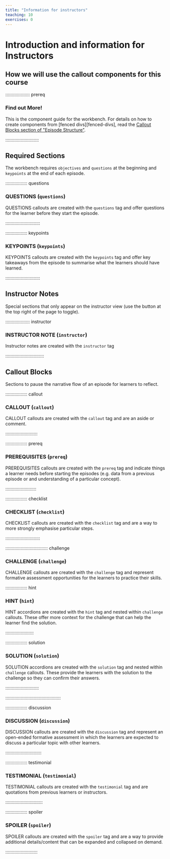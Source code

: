 ```yaml
---
title: "Information for instructors"
teaching: 10
exercises: 0
---
```



# Introduction and information for Instructors




## How we will use the callout components for this course


::::::::::::::::::: prereq

### Find out More!

This is the component guide for the workbench. For details on how to create 
components from [fenced divs][fenced-divs], read the [Callout Blocks section of
"Episode Structure"](episodes.Rmd#callout-blocks).

::::::::::::::::::::::::::

## Required Sections

The workbench requires `objectives` and `questions` at the beginning and 
`keypoints` at the end of each episode.



::::::::::::::::: questions

### QUESTIONS (`questions`)

QUESTIONS callouts are created with the `questions` tag and offer questions for
the learner before they start the episode.

:::::::::::::::::::::::::::


::::::::::::::::: keypoints

### KEYPOINTS (`keypoints`)

KEYPOINTS callouts are created with the `keypoints` tag and offer key takeaways
from the episode to summarise what the learners should have learned.

:::::::::::::::::::::::::::



## Instructor Notes

Special sections that only appear on the instructor view (use the button at the
top right of the page to toggle).

::::::::::::::::::: instructor

### INSTRUCTOR NOTE (`instructor`)

Instructor notes are created with the `instructor` tag

::::::::::::::::::::::::::::::



## Callout Blocks

Sections to pause the narrative flow of an episode for learners to reflect.

::::::::::::::::: callout

### CALLOUT (`callout`)

CALLOUT callouts are created with the `callout` tag and are an aside or comment.

:::::::::::::::::::::::::

::::::::::::::::: prereq

### PREREQUISITES (`prereq`)

PREREQUISITES callouts are created with the `prereq` tag and indicate things a
learner needs before starting the episodes (e.g. data from a previous episode or
and understanding of a particular concept).

::::::::::::::::::::::::

::::::::::::::::: checklist

### CHECKLIST (`checklist`)

CHECKLIST callouts are created with the `checklist` tag and are a way to more
strongly emphasise particular steps.

:::::::::::::::::::::::::::

::::::::::::::::::::::::::::::::: challenge

### CHALLENGE (`challenge`)

CHALLENGE callouts are created with the `challenge` tag and represent formative
assessment opportunities for the learners to practice their skills.

::::::::::::::::: hint

### HINT (`hint`)

HINT accordions are created with the `hint` tag and nested within 
`challenge` callouts. These offer more context for the challenge that can help
the learner find the solution.

::::::::::::::::::::::

::::::::::::::::: solution

### SOLUTION (`solution`)

SOLUTION accordions are created with the `solution` tag and nested within 
`challenge` callouts. These provide the learners with the solution to the
challenge so they can confirm their answers.

::::::::::::::::::::::::::


:::::::::::::::::::::::::::::::::::::::::::

::::::::::::::::: discussion

### DISCUSSION (`discussion`)

DISCUSSION callouts are created with the `discussion` tag and represent an
open-ended formative assessment in which the learners are expected to discuss
a particular topic with other learners.

::::::::::::::::::::::::::::

::::::::::::::::: testimonial

### TESTIMONIAL (`testimonial`)

TESTIMONIAL callouts are created with the `testimonial` tag and are quotations
from previous learners or instructors.

:::::::::::::::::::::::::::::

::::::::::::::::: spoiler

### SPOILER (`spoiler`)

SPOILER callouts are created with the `spoiler` tag and
are a way to provide additional details/content 
that can be expanded and collapsed on demand.

:::::::::::::::::::::::::


